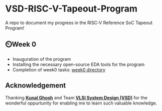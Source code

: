 # VSD-RISC-V-Tapeout-Program
A repo to document my progress in the RISC‑V Reference SoC Tapeout Program!

## ⏲️Week 0
* Inauguration of the program 
* Installing the necessary open-source EDA tools for the program
* Completion of week0 tasks: [week0 directory](Week0/README.md)

## Acknowledgement

Thanking [**Kunal Ghosh**](https://github.com/kunalg123) and Team **[VLSI System Design (VSD)](https://vsdiat.vlsisystemdesign.com/)** for the wonderful oppurtunity for enabling me to learn such valuable knowledge.

